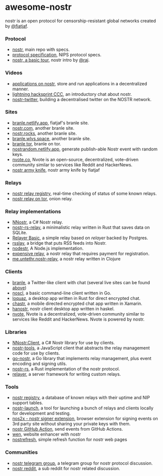# awesome-nostr
nostr is an open protocol for censorship-resistant global networks created by [@fiatjaf](https://github.com/fiatjaf).

### Protocol
- [nostr](https://github.com/fiatjaf/nostr), main repo with specs.
- [protocol specification](https://github.com/fiatjaf/nostr/blob/master/nips/01.md), NIPS protocol specs.
- [nostr, a basic tour](https://github.com/rajarshimaitra/rust-nostr/blob/main/VISION.md), nostr intro by [@raj](https://github.com/rajarshimaitra).

### Videos
- [applications on nostr](https://www.youtube.com/watch?v=h2h94RCynIo), store and run applications in a decentralized manner.
- [lightning hacksprint CCC](https://www.youtube.com/watch?v=olq8mA51_ng), an introductory chat about nostr.
- [nostr-twitter](https://www.youtube.com/watch?v=BpvjL6pAw7o), building a decentralised twitter on the NOSTR network.

### Sites
- [branle.netlify.app](https://branle.netlify.app/), fiatjaf's branle site.
- [nostr.com](https://nostr.com/), another branle site.
- [nostr.rocks](https://nostr.rocks/), another branle site.
- [branle.wlvs.space](https://branle.wlvs.space/), another branle site.
- [branle tor](http://hbn4yzl3qkzi3qpse6nvljbduzcdecaq76tbcfjfzmoaik3q3uryxuad.onion/3bf0c63fcb93463407af97a5e5ee64fa883d107ef9e558472c4eb9aaaefa459d), branle on tor.
- [nostrandom.netlify.app](https://nostrandom.netlify.app/), generate publish-able Nostr event with random keys.
- [nvote.co](https://nvote.co/a), Nvote is an open-source, decentralized, vote-driven community similar to services like Reddit and HackerNews.
- [nostr army knife](https://nostr-army-knife.netlify.app/), nostr army knife by fiatjaf

### Relays
- [nostr relay registry](https://nostr-registry.netlify.app/), real-time checking of status of some known relays.
- [nostr relay on tor](https://jgqaglhautb4k6e6i2g34jakxiemqp6z4wynlirltuukgkft2xuglmqd.onion/), onion relay.


### Relay implementations
  - [NNostr](https://github.com/Kukks/NNostr), a C# Nostr relay.
  - [nostr-rs-relay](https://sr.ht/~gheartsfield/nostr-rs-relay/), a minimalistic relay written in Rust that saves data on SQLite.
  - [Relayer Basic](https://github.com/fiatjaf/relayer/tree/master/basic), a simple relay based on _relayer_ backed by Postgres.
  - [rsslay](https://github.com/fiatjaf/rsslay), a bridge that puts RSS feeds into Nostr.
  - [nodestr](https://github.com/Dolu89/nodestr-relay), A Node.js implementation.
  - [expensive relay](https://github.com/fiatjaf/expensive-relay), a nostr relay that requires payment for registration. 
  - [me.untethr.nostr-relay](https://github.com/atdixon/me.untethr.nostr-relay), a nostr relay written in Clojure

### Clients

  - [branle](https://github.com/fiatjaf/branle), a Twitter-like client with chat (several live sites can be found [above](#branle-sites))
  - [noscl](https://github.com/fiatjaf/noscl), a basic command-line client written in Go.
  - [loquaz](https://github.com/emeceve/loquaz), a desktop app written in Rust for direct encrypted chat.
  - [chastr](https://github.com/dolu89/chastr), a mobile directed encrypted chat app written in Xamarin.
  - [hanostr](https://github.com/prolic/hanostr), nostr client desktop app written in haskel.
  - [nvote](https://github.com/rdbell/nvote), Nvote is a decentralized, vote-driven community similar to services like Reddit and HackerNews. Nvote is powered by nostr.

### Libraries
  - [NNostr.Client](https://github.com/Kukks/NNostr), a C# Nostr library for use by clients.
  - [nostr-tools](https://github.com/fiatjaf/nostr-tools), a JavaScript client that abstracts the relay management code for use by clients.
  - [go-nostr](https://github.com/fiatjaf/go-nostr), a Go library that implements relay management, plus event encoding and signing utils.
  - [nostr-rs](https://github.com/futurepaul/nostr-rs), a Rust implementation of the nostr protocol.
  - [relayer](https://github.com/fiatjaf/relayer), a server framework for writing custom relays.

### Tools
  - [nostr registry](https://codeberg.org/rsbondi/nostr-registry), a database of known relays with their uptime and NIP support tables.
  - [nostr-launch](https://codeberg.org/rsbondi/nostr-launch), a tool for launching a bunch of relays and clients locally for development and testing.
  - [nos2x - nostr signer extension](https://github.com/fiatjaf/nos2x), browser extension for signing events on 3rd party site without sharing your private keys with them.
  - [nostr GitHub Action](https://github.com/theborakompanioni/nostr-action), send events from GitHub Actions.
  - [wen](https://github.com/fiatjaf/wen), website enhancer with nostr
  - [nostrefresh](https://github.com/melvincarvalho/nostrefresh), simple refresh function for nostr web pages

### Communities
  - [nostr telegram group](https://t.me/nostr_protocol), a telegram group for nostr protocol discussion.
  - [nostr reddit](https://www.reddit.com/r/nostr/), a sub reddit for nostr related discussion.
